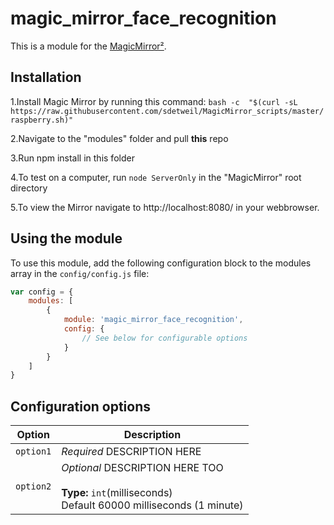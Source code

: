 # magic_mirror_face_recognition

This is a module for the [MagicMirror²](https://github.com/MichMich/MagicMirror/).

## Installation 
1.Install Magic Mirror by running this command:
    ```bash -c  "$(curl -sL https://raw.githubusercontent.com/sdetweil/MagicMirror_scripts/master/raspberry.sh)"```

2.Navigate to the "modules" folder and pull **this** repo

3.Run npm install in this folder

4.To test on a computer, run ````node ServerOnly```` in the "MagicMirror" root directory

5.To view the Mirror navigate to http://localhost:8080/ in your webbrowser.


## Using the module

To use this module, add the following configuration block to the modules array in the `config/config.js` file:
```js
var config = {
    modules: [
        {
            module: 'magic_mirror_face_recognition',
            config: {
                // See below for configurable options
            }
        }
    ]
}
```

## Configuration options

| Option           | Description
|----------------- |-----------
| `option1`        | *Required* DESCRIPTION HERE
| `option2`        | *Optional* DESCRIPTION HERE TOO <br><br>**Type:** `int`(milliseconds) <br>Default 60000 milliseconds (1 minute)
